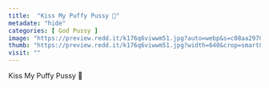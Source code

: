 ```yaml
---
title:  "Kiss My Puffy Pussy 🥰"
metadate: "hide"
categories: [ God Pussy ]
image: "https://preview.redd.it/k176q6viwwm51.jpg?auto=webp&s=c08aa2970b7bbf79cca4e87fc9845a72c8df58bd"
thumb: "https://preview.redd.it/k176q6viwwm51.jpg?width=640&crop=smart&auto=webp&s=b9067e0857183fdeb0ef07fb022e5a69f492eb0c"
visit: ""
---
```

Kiss My Puffy Pussy 🥰
